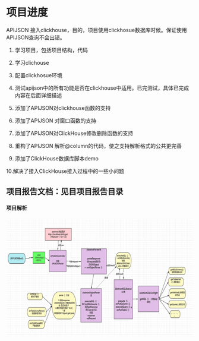 ​                                                              

#    项目进度

 APIJSON 接入clickhouse，目的，项目使用clickhosue数据库时候。保证使用APIJSON查询不会出错。

1. 学习项目，包括项目结构，代码

2. 学习clichouse

3. 配置clickhosue环境

4. 测试apijson中的所有功能是否在clickhouse中适用。已完测试，具体已完成内容在后面详细描述

5. 添加了APIJSON对clickhouse函数的支持

6. 添加了APIJSON 对窗口函数的支持

7. 添加了APIJSON对ClickHouse修改删除函数的支持

8. 重构了APIJSON 解析@column的代码，使之支持解析格式的公共更完善

9. 添加了ClickHouse数据库脚本demo

 10.解决了接入ClickHouse接入过程中的一些小问题



## 项目报告文档：见目项目报告目录

#### 项目解析



![image-20210915210004159](https://github.com/qiujunlin/APIJSONDemo/blob/master/images/image-20210915210004159.png)
